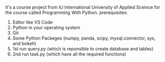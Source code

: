 It's a course project from IU International University of Applied Sceince for the course called Programming With Python.
prerequisites:
1) Editor like VS Code
2) Python in your operating system
3) Git
4) Some Python Packeges (numpy, panda, scipy, mysql.connector, sys, and bokeh)
5) 1st run query.py (which is reponsible to create database and tables)
6) 2nd run task.py (which have all the required functions)
